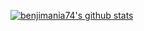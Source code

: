 [![benjimania74's github stats](https://github-readme-stats.vercel.app/api?username=benjimania74&theme=light&count_private=true)](https://github.com/anuraghazra/github-readme-stats)

<!---
benjimania74/benjimania74 is a ✨ special ✨ repository because its `README.md` (this file) appears on your GitHub profile.
You can click the Preview link to take a look at your changes.
--->
